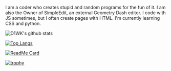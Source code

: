 I am a coder who creates stupid and random programs for the fun of it. I am also the Owner of SimpleEdit, an external Geometry Dash editor.
I code with JS sometimes, but I often create pages with HTML.
I'm currently learning CSS and python.


![D1WK's github stats](https://github-readme-stats.vercel.app/api?username=AmpersandGD&show_icons=true&theme=midnight-purple)


[![Top Langs](https://github-readme-stats.vercel.app/api/top-langs/?username=AmpersandGD&langs_count=3&theme=midnight-purple)](https://github.com/anuraghazra/github-readme-stats)

[![ReadMe Card](https://github-readme-stats.vercel.app/api/pin/?username=AmpersandGD&repo=d1wk.github.io&theme=midnight-purple)](https://github.com/anuraghazra/github-readme-stats)


[![trophy](https://github-profile-trophy.vercel.app/?username=AmpersandGD&theme=darkhub)](https://github.com/ryo-ma/github-profile-trophy)


